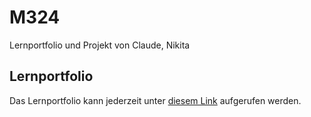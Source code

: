 # M324
Lernportfolio und Projekt von Claude, Nikita

## Lernportfolio
Das Lernportfolio kann jederzeit unter [diesem Link](https://zngr.notion.site/M324-Devops-19a1c3876108808081ddee5eeebe0039?pvs=4) aufgerufen werden. 
